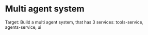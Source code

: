 # Multi agent system

Target: Build a multi agent system, that has 3 services: tools-service, agents-service, ui